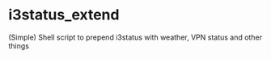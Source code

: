 # i3status_extend

(Simple) Shell script to prepend i3status with weather, VPN status and other things